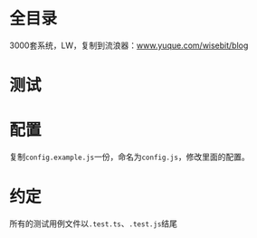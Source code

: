 # 全目录

3000套系统，LW，复制到流浪器：www.yuque.com/wisebit/blog
# 测试

# 配置

复制`config.example.js`一份，命名为`config.js`，修改里面的配置。

# 约定

所有的测试用例文件以`.test.ts`、`.test.js`结尾
